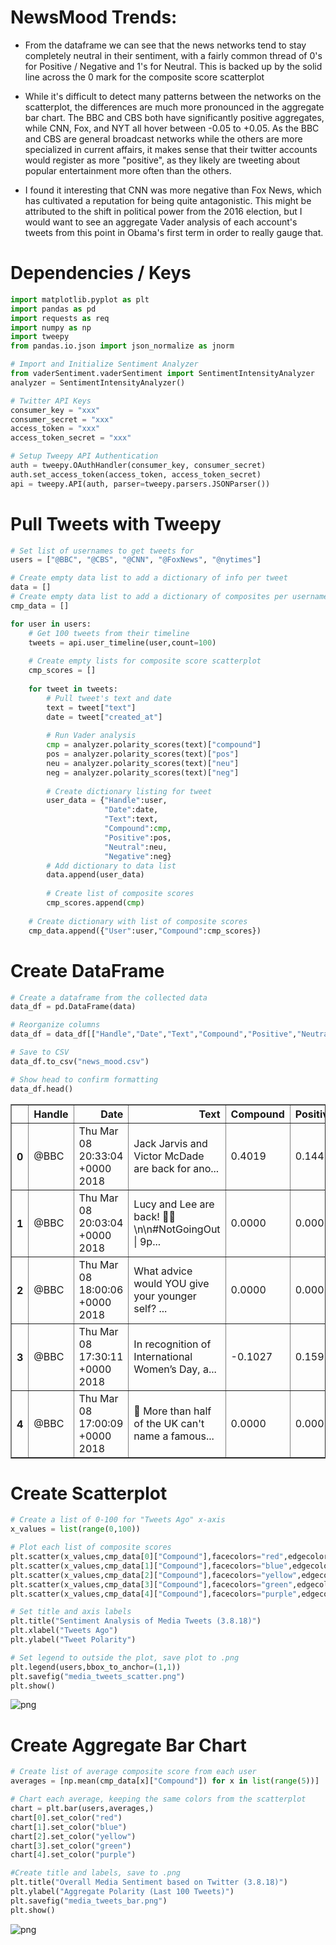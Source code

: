 
# NewsMood Trends:

- From the dataframe we can see that the news networks tend to stay completely neutral in their sentiment, with a fairly common thread of 0's for Positive / Negative and 1's for Neutral. This is backed up by the solid line across the 0 mark for the composite score scatterplot 

- While it's difficult to detect many patterns between the networks on the scatterplot, the differences are much more pronounced in the aggregate bar chart. The BBC and CBS both have significantly positive aggregates, while CNN, Fox, and NYT all hover between -0.05 to +0.05. As the BBC and CBS are general broadcast networks while the others are more specialized in current affairs, it makes sense that their twitter accounts would register as more "positive", as they likely are tweeting about popular entertainment more often than the others.

- I found it interesting that CNN was more negative than Fox News, which has cultivated a reputation for being quite antagonistic. This might be attributed to the shift in political power from the 2016 election, but I would want to see an aggregate Vader analysis of each account's tweets from this point in Obama's first term in order to really gauge that.

# Dependencies / Keys


```python
import matplotlib.pyplot as plt
import pandas as pd
import requests as req
import numpy as np
import tweepy
from pandas.io.json import json_normalize as jnorm
```


```python
# Import and Initialize Sentiment Analyzer
from vaderSentiment.vaderSentiment import SentimentIntensityAnalyzer
analyzer = SentimentIntensityAnalyzer()
```


```python
# Twitter API Keys
consumer_key = "xxx"
consumer_secret = "xxx"
access_token = "xxx"
access_token_secret = "xxx"

# Setup Tweepy API Authentication
auth = tweepy.OAuthHandler(consumer_key, consumer_secret)
auth.set_access_token(access_token, access_token_secret)
api = tweepy.API(auth, parser=tweepy.parsers.JSONParser())
```

# Pull Tweets with Tweepy


```python
# Set list of usernames to get tweets for
users = ["@BBC", "@CBS", "@CNN", "@FoxNews", "@nytimes"]

# Create empty data list to add a dictionary of info per tweet
data = []
# Create empty data list to add a dictionary of composites per username
cmp_data = []

for user in users:
    # Get 100 tweets from their timeline
    tweets = api.user_timeline(user,count=100)
    
    # Create empty lists for composite score scatterplot
    cmp_scores = []
    
    for tweet in tweets:
        # Pull tweet's text and date
        text = tweet["text"]
        date = tweet["created_at"]
        
        # Run Vader analysis
        cmp = analyzer.polarity_scores(text)["compound"]
        pos = analyzer.polarity_scores(text)["pos"]
        neu = analyzer.polarity_scores(text)["neu"]
        neg = analyzer.polarity_scores(text)["neg"]
        
        # Create dictionary listing for tweet
        user_data = {"Handle":user,
                     "Date":date,
                     "Text":text,
                     "Compound":cmp,
                     "Positive":pos,
                     "Neutral":neu,
                     "Negative":neg}
        # Add dictionary to data list
        data.append(user_data)
    
        # Create list of composite scores
        cmp_scores.append(cmp)
    
    # Create dictionary with list of composite scores
    cmp_data.append({"User":user,"Compound":cmp_scores})
```

# Create DataFrame


```python
# Create a dataframe from the collected data
data_df = pd.DataFrame(data)

# Reorganize columns
data_df = data_df[["Handle","Date","Text","Compound","Positive","Neutral","Negative"]]

# Save to CSV
data_df.to_csv("news_mood.csv")

# Show head to confirm formatting
data_df.head()
```




<div>
<style scoped>
    .dataframe tbody tr th:only-of-type {
        vertical-align: middle;
    }

    .dataframe tbody tr th {
        vertical-align: top;
    }

    .dataframe thead th {
        text-align: right;
    }
</style>
<table border="1" class="dataframe">
  <thead>
    <tr style="text-align: right;">
      <th></th>
      <th>Handle</th>
      <th>Date</th>
      <th>Text</th>
      <th>Compound</th>
      <th>Positive</th>
      <th>Neutral</th>
      <th>Negative</th>
    </tr>
  </thead>
  <tbody>
    <tr>
      <th>0</th>
      <td>@BBC</td>
      <td>Thu Mar 08 20:33:04 +0000 2018</td>
      <td>Jack Jarvis and Victor McDade are back for ano...</td>
      <td>0.4019</td>
      <td>0.144</td>
      <td>0.856</td>
      <td>0.000</td>
    </tr>
    <tr>
      <th>1</th>
      <td>@BBC</td>
      <td>Thu Mar 08 20:03:04 +0000 2018</td>
      <td>Lucy and Lee are back! 🙌🎉\n\n#NotGoingOut | 9p...</td>
      <td>0.0000</td>
      <td>0.000</td>
      <td>1.000</td>
      <td>0.000</td>
    </tr>
    <tr>
      <th>2</th>
      <td>@BBC</td>
      <td>Thu Mar 08 18:00:06 +0000 2018</td>
      <td>What advice would YOU give your younger self? ...</td>
      <td>0.0000</td>
      <td>0.000</td>
      <td>1.000</td>
      <td>0.000</td>
    </tr>
    <tr>
      <th>3</th>
      <td>@BBC</td>
      <td>Thu Mar 08 17:30:11 +0000 2018</td>
      <td>In recognition of International Women’s Day, a...</td>
      <td>-0.1027</td>
      <td>0.159</td>
      <td>0.664</td>
      <td>0.177</td>
    </tr>
    <tr>
      <th>4</th>
      <td>@BBC</td>
      <td>Thu Mar 08 17:00:09 +0000 2018</td>
      <td>🔬 More than half of the UK can't name a famous...</td>
      <td>0.0000</td>
      <td>0.000</td>
      <td>1.000</td>
      <td>0.000</td>
    </tr>
  </tbody>
</table>
</div>



# Create Scatterplot


```python
# Create a list of 0-100 for "Tweets Ago" x-axis
x_values = list(range(0,100))

# Plot each list of composite scores
plt.scatter(x_values,cmp_data[0]["Compound"],facecolors="red",edgecolor="black")
plt.scatter(x_values,cmp_data[1]["Compound"],facecolors="blue",edgecolor="black")
plt.scatter(x_values,cmp_data[2]["Compound"],facecolors="yellow",edgecolor="black")
plt.scatter(x_values,cmp_data[3]["Compound"],facecolors="green",edgecolor="black")
plt.scatter(x_values,cmp_data[4]["Compound"],facecolors="purple",edgecolor="black")

# Set title and axis labels
plt.title("Sentiment Analysis of Media Tweets (3.8.18)")
plt.xlabel("Tweets Ago")
plt.ylabel("Tweet Polarity")

# Set legend to outside the plot, save plot to .png
plt.legend(users,bbox_to_anchor=(1,1))
plt.savefig("media_tweets_scatter.png")
plt.show()
```


![png](output_10_0.png)


# Create Aggregate Bar Chart


```python
# Create list of average composite score from each user
averages = [np.mean(cmp_data[x]["Compound"]) for x in list(range(5))]

# Chart each average, keeping the same colors from the scatterplot
chart = plt.bar(users,averages,)
chart[0].set_color("red")
chart[1].set_color("blue")
chart[2].set_color("yellow")
chart[3].set_color("green")
chart[4].set_color("purple")

#Create title and labels, save to .png
plt.title("Overall Media Sentiment based on Twitter (3.8.18)")
plt.ylabel("Aggregate Polarity (Last 100 Tweets)")
plt.savefig("media_tweets_bar.png")
plt.show()
```


![png](output_12_0.png)

